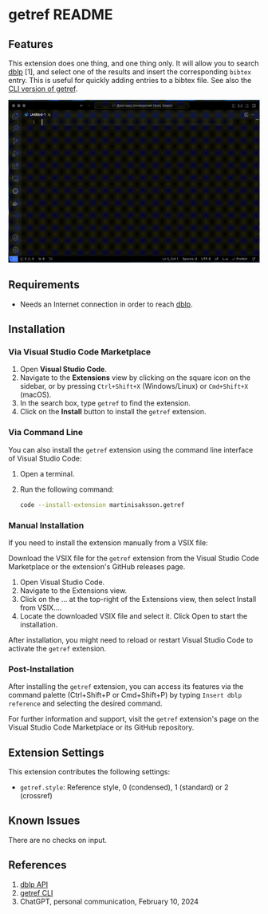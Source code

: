 # getref README

## Features

This extension does one thing, and one thing only. It will allow you to search [dblp](https://dblp.org/) [1], and select one of the results and insert the corresponding `bibtex` entry. This is useful for quickly adding entries to a bibtex file. See also the [CLI version of getref](https://github.com/martisak/getref).

![animation](getref.gif)

## Requirements

- Needs an Internet connection in order to reach [dblp](https://dblp.org/).

## Installation

### Via Visual Studio Code Marketplace

1. Open **Visual Studio Code**.
2. Navigate to the **Extensions** view by clicking on the square icon on the sidebar, or by pressing `Ctrl+Shift+X` (Windows/Linux) or `Cmd+Shift+X` (macOS).
3. In the search box, type `getref` to find the extension.
4. Click on the **Install** button to install the `getref` extension.

### Via Command Line

You can also install the `getref` extension using the command line interface of Visual Studio Code:

1. Open a terminal.
2. Run the following command:

   ```bash
   code --install-extension martinisaksson.getref
   ````

### Manual Installation

If you need to install the extension manually from a VSIX file:

Download the VSIX file for the `getref` extension from the Visual Studio Code Marketplace or the extension's GitHub releases page.

1. Open Visual Studio Code.
1. Navigate to the Extensions view.
1. Click on the ... at the top-right of the Extensions view, then select Install from VSIX....
1. Locate the downloaded VSIX file and select it. Click Open to start the installation.

After installation, you might need to reload or restart Visual Studio Code to activate the `getref` extension.

### Post-Installation

After installing the `getref` extension, you can access its features via the command palette (Ctrl+Shift+P or Cmd+Shift+P) by typing `Insert dblp reference` and selecting the desired command.

For further information and support, visit the `getref` extension's page on the Visual Studio Code Marketplace or its GitHub repository.

## Extension Settings

This extension contributes the following settings:

* `getref.style`: Reference style, 0 (condensed), 1 (standard) or 2 (crossref)

## Known Issues

There are no checks on input.

## References

1. [dblp API](https://dblp.org/faq/How+to+use+the+dblp+search+API.html)
1. [getref CLI](https://github.com/martisak/getref)
1. ChatGPT, personal communication, February 10, 2024
